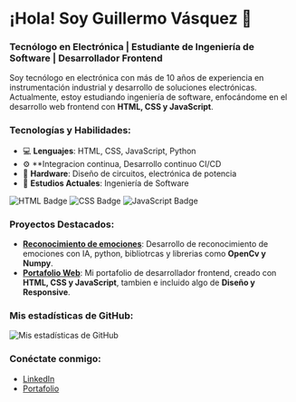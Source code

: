 # ¡Hola! Soy Guillermo Vásquez 👋
### Tecnólogo en Electrónica | Estudiante de Ingeniería de Software | Desarrollador Frontend

Soy tecnólogo en electrónica con más de 10 años de experiencia en instrumentación industrial y desarrollo de soluciones electrónicas. Actualmente, estoy estudiando ingeniería de software, enfocándome en el desarrollo web frontend con **HTML, CSS y JavaScript**.

### Tecnologías y Habilidades:
- 💻 **Lenguajes**: HTML, CSS, JavaScript, Python
- ⚙️ **Integracion continua, Desarrollo continuo CI/CD
- 🔧 **Hardware**: Diseño de circuitos, electrónica de potencia
- 📘 **Estudios Actuales**: Ingeniería de Software

![HTML Badge](https://img.shields.io/badge/HTML-E34F26?style=for-the-badge&logo=html5&logoColor=white) 
![CSS Badge](https://img.shields.io/badge/CSS-1572B6?style=for-the-badge&logo=css3&logoColor=white)
![JavaScript Badge](https://img.shields.io/badge/JavaScript-F7DF1E?style=for-the-badge&logo=javascript&logoColor=black)

### Proyectos Destacados:
- [**Reconocimiento de emociones**](https://github.com/guillermovasbendev/ProyectRecEmotion): Desarrollo de reconocimiento de emociones con IA, python, bibliotrcas y librerias como **OpenCv y Numpy**.
- [**Portafolio Web**](https://github.com/jguilldev/briefcasee): Mi portafolio de desarrollador frontend, creado con **HTML, CSS y JavaScript**, tambien e incluido algo de **Diseño y Responsive**.

### Mis estadísticas de GitHub:
![Mis estadísticas de GitHub](https://github-readme-stats.vercel.app/api?username=jguilldev&show_icons=true&theme=dark)


### Conéctate conmigo:
- [LinkedIn](www.linkedin.com/in/guillermovasbendev)
- [Portafolio](https://jguilldev.github.io/briefcasee/index.html)

